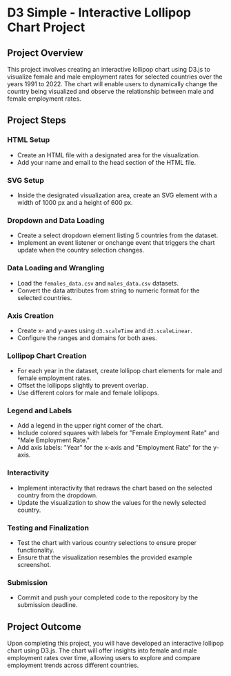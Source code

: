 # D3 Simple - Interactive Lollipop Chart Project

## Project Overview

This project involves creating an interactive lollipop chart using D3.js to visualize female and male employment rates for selected countries over the years 1991 to 2022. The chart will enable users to dynamically change the country being visualized and observe the relationship between male and female employment rates.

## Project Steps

### HTML Setup

- Create an HTML file with a designated area for the visualization.
- Add your name and email to the head section of the HTML file.

### SVG Setup

- Inside the designated visualization area, create an SVG element with a width of 1000 px and a height of 600 px.

### Dropdown and Data Loading

- Create a select dropdown element listing 5 countries from the dataset.
- Implement an event listener or onchange event that triggers the chart update when the country selection changes.

### Data Loading and Wrangling

- Load the `females_data.csv` and `males_data.csv` datasets.
- Convert the data attributes from string to numeric format for the selected countries.

### Axis Creation

- Create x- and y-axes using `d3.scaleTime` and `d3.scaleLinear`.
- Configure the ranges and domains for both axes.

### Lollipop Chart Creation

- For each year in the dataset, create lollipop chart elements for male and female employment rates.
- Offset the lollipops slightly to prevent overlap.
- Use different colors for male and female lollipops.

### Legend and Labels

- Add a legend in the upper right corner of the chart.
- Include colored squares with labels for "Female Employment Rate" and "Male Employment Rate."
- Add axis labels: "Year" for the x-axis and "Employment Rate" for the y-axis.

### Interactivity

- Implement interactivity that redraws the chart based on the selected country from the dropdown.
- Update the visualization to show the values for the newly selected country.

### Testing and Finalization

- Test the chart with various country selections to ensure proper functionality.
- Ensure that the visualization resembles the provided example screenshot.

### Submission

- Commit and push your completed code to the repository by the submission deadline.

## Project Outcome

Upon completing this project, you will have developed an interactive lollipop chart using D3.js. The chart will offer insights into female and male employment rates over time, allowing users to explore and compare employment trends across different countries.

